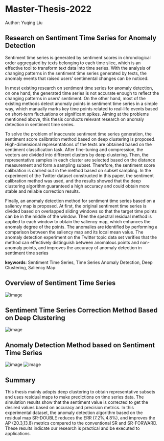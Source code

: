 # Master-Thesis-2022

Author: Yuqing Liu

## Research on Sentiment Time Series for Anomaly Detection

Sentiment time series is generated by sentiment scores in chronological order aggregated by texts belonging to each time slice, which is an effective tool to transform text data into time series. With the analysis of changing patterns in the sentiment time series generated by texts, the anomaly events that raised users’ sentimental changes can be noticed.

In most existing research on sentiment time series for anomaly detection, on one hand, the generated time series is not accurate enough to reflect the changing patterns in users’ sentiment. On the other hand, most of the existing methods detect anomaly points in sentiment time series in a simple way, which manually marks key time points related to real-life events based on short-term fluctuations or significant spikes. Aiming at the problems mentioned above, this thesis conducts relevant research on anomaly detection in sentiment time series. 

To solve the problem of inaccurate sentiment time series generation, the sentiment score calibration method based on deep clustering is proposed. High-dimensional representations of the texts are obtained based on the sentiment classification task. After fine-tuning and compression, the vectors are divided into different clusters by deep clustering. Then, the representative samples in each cluster are selected based on the distance measurement and form a sampling subset. Therefore, the sentiment score calibration is carried out in the method based on subset sampling. In the experiment of the Twitter dataset constructed in this paper, the sentiment calibration method was used, and the results showed that the deep clustering algorithm guaranteed a high accuracy and could obtain more stable and reliable correction results.

Finally, an anomaly detection method for sentiment time series based on a saliency map is proposed. At first, the original sentiment time series is divided based on overlapped sliding windows so that the target time points can be in the middle of the window. Then the spectral residual method is applied to each window to obtain the saliency map, which enhances the anomaly degree of the points. The anomalies are identified by performing a comparison between the saliency map and its local mean value. The anomaly detection experiment on the Twitter topic data set verifies that the method can effectively distinguish between anomalous points and non-anomaly points, and improves the accuracy of anomaly detection in sentiment time series 

**keywords**: Sentiment Time Series, Time Series Anomaly Detection, Deep Clustering, Saliency Map

## Overview of Sentiment Time Series
![image](https://user-images.githubusercontent.com/69694512/204591802-6fe68477-c8e0-40e7-95d8-b88eb7c56d51.png)


## Sentiment Time Series Correction Method Based on Deep Clustering
![image](https://user-images.githubusercontent.com/69694512/204591890-e929e4cf-124e-4c9b-9a34-fbce709d01df.png)


## Anomaly Detection Method based on Sentiment Time Series
![image](https://user-images.githubusercontent.com/69694512/204591992-2ab8e259-e568-4fe9-aad4-5650150891ba.png)
![image](https://user-images.githubusercontent.com/69694512/204592027-bf4f9a43-18f0-4f63-8031-c80137979fbc.png)


## Summary
This thesis mainly adopts deep clustering to obtain representative subsets and uses residual maps to make predictions on time series data. The simulation results show that the sentiment value is corrected to get the desired values based on accuracy and precision metrics. In this experimental dataset, the anomaly detection algorithm based on the residual map SR-DOUBLE reduces the ERR (7.2%,4.8%), and improves the AP (20.3,13.8) metrics compared to the conventional SR and SR-FORWARD. These results indicate our research is practical and be executed to applications.
